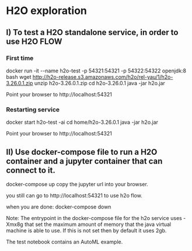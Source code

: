 # H2O exploration

## I) To test a H2O standalone service, in order to use H2O FLOW

### First time

docker run -it --name h2o-test -p 54321:54321 -p 54322:54322 openjdk:8 bash
wget http://h2o-release.s3.amazonaws.com/h2o/rel-yau/1/h2o-3.26.0.1.zip
unzip h2o-3.26.0.1.zip
cd h2o-3.26.0.1
java -jar h2o.jar

Point your browser to http://localhost:54321

### Restarting service

docker start h2o-test -ai
cd home/h2o-3.26.0.1
java -jar h2o.jar

Point your browser to http://localhost:54321

## II) Use docker-compose file to run a H2O container and a jupyter container that can connect to it.
docker-compose up
copy the jupyter url into your browser.

you still can go to http://localhost:54321 to use h2o flow.

when you are done:
docker-compose down

Note: The entrypoint in the docker-compose file for the h2o service uses -Xmx8g that set the maximum amount of memory that the java virtual machine is able to use. If this is not set then by default it uses 2gb.

The test notebook contains an AutoML example.